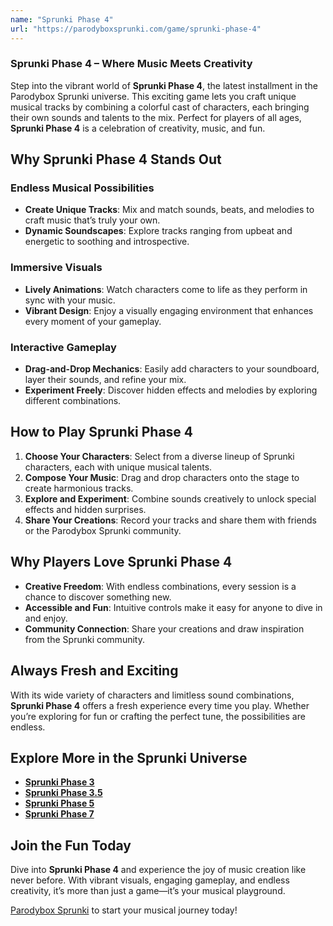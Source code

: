 ```yaml
---
name: "Sprunki Phase 4"
url: "https://parodyboxsprunki.com/game/sprunki-phase-4"
---
```


### **Sprunki Phase 4** – Where Music Meets Creativity  

Step into the vibrant world of **Sprunki Phase 4**, the latest installment in the Parodybox Sprunki universe. This exciting game lets you craft unique musical tracks by combining a colorful cast of characters, each bringing their own sounds and talents to the mix. Perfect for players of all ages, **Sprunki Phase 4** is a celebration of creativity, music, and fun.

## **Why Sprunki Phase 4 Stands Out**

### **Endless Musical Possibilities**
- **Create Unique Tracks**: Mix and match sounds, beats, and melodies to craft music that’s truly your own.  
- **Dynamic Soundscapes**: Explore tracks ranging from upbeat and energetic to soothing and introspective.  

### **Immersive Visuals**
- **Lively Animations**: Watch characters come to life as they perform in sync with your music.  
- **Vibrant Design**: Enjoy a visually engaging environment that enhances every moment of your gameplay.  

### **Interactive Gameplay**
- **Drag-and-Drop Mechanics**: Easily add characters to your soundboard, layer their sounds, and refine your mix.  
- **Experiment Freely**: Discover hidden effects and melodies by exploring different combinations.

## **How to Play Sprunki Phase 4**

1. **Choose Your Characters**: Select from a diverse lineup of Sprunki characters, each with unique musical talents.  
2. **Compose Your Music**: Drag and drop characters onto the stage to create harmonious tracks.  
3. **Explore and Experiment**: Combine sounds creatively to unlock special effects and hidden surprises.  
4. **Share Your Creations**: Record your tracks and share them with friends or the Parodybox Sprunki community.

## **Why Players Love Sprunki Phase 4**

- **Creative Freedom**: With endless combinations, every session is a chance to discover something new.  
- **Accessible and Fun**: Intuitive controls make it easy for anyone to dive in and enjoy.  
- **Community Connection**: Share your creations and draw inspiration from the Sprunki community.  

## **Always Fresh and Exciting**

With its wide variety of characters and limitless sound combinations, **Sprunki Phase 4** offers a fresh experience every time you play. Whether you’re exploring for fun or crafting the perfect tune, the possibilities are endless.

## **Explore More in the Sprunki Universe**
- [**Sprunki Phase 3**](https://parodyboxsprunki.com/game/sprunki-phase-3)  
- [**Sprunki Phase 3.5**](https://parodyboxsprunki.com/game/sprunki-phase-3-remastered)  
- [**Sprunki Phase 5**](https://parodyboxsprunki.com/game/sprunki-phase-5)  
- [**Sprunki Phase 7**](https://parodyboxsprunki.com/game/sprunki-phase-7)  

## **Join the Fun Today**

Dive into **Sprunki Phase 4** and experience the joy of music creation like never before. With vibrant visuals, engaging gameplay, and endless creativity, it’s more than just a game—it’s your musical playground.  

[Parodybox Sprunki](https://parodyboxsprunki.com/game/sprunki-phase-4) to start your musical journey today!

